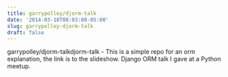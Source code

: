 ```yaml
---
title: garrypolley/djorm-talk
date: '2014-03-18T08:03:08-05:00'
slug: garrypolley-djorm-talk
draft: false
---
```

garrypolley/djorm-talkdjorm-talk - This is a simple repo for an orm explanation, the link is to the slideshow.
Django ORM talk I gave at a Python meetup. 
